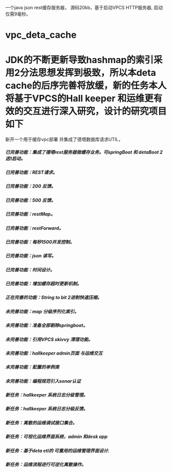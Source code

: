 一个java json rest缓存服务器， 源码20kb，基于启动VPCS HTTP服务器, 启动仅需9毫秒。
# vpc_deta_cache
# JDK的不断更新导致hashmap的索引采用2分法思想发挥到极致，所以本deta cache的后序完善将放缓，新的任务本人将基于VPCS的Hall keeper 和运维更有效的交互进行深入研究，设计的研究项目如下
新开一个用于缓存vpc部署 并集成了德塔数据库请求UTIL，
##### 已完善功能：集成了德塔rest服务器做缓存业务。可springBoot 和 detaBoot 2选1启动。

##### 已完善功能：REST请求。
##### 已完善功能：200 反馈。
##### 已完善功能：500 反馈。
##### 已完善功能：restMap。
##### 已完善功能：restForward。
##### 已完善功能：每秒1500并发控制。
##### 已完善功能：json 读写。
##### 已完善功能：时间设计。
##### 已完善功能：增加缓存超时更新机制。

##### 正在完善的功能：String to bit 2进制快速压缩。

##### 未完善功能：map 分级序列化索引。
##### 未完善功能：准备全部剔除springboot。  
##### 未完善功能：引用VPCS skivvy 清理功能。
##### 未完善功能：hallkeeper admin页面 与运维交互
##### 未完善功能：配置的单例类
##### 未完善功能：编程规范引入sonar认证

##### 新任务：hallkeeper 系统日志分级管理。
##### 新任务：hallkeeper 系统日志分级反馈。
##### 新任务：离散的运维调试接口集合。
##### 新任务：可视化运维界面系统，admin 和desk app
##### 新任务：基于deta etl的 可重用的运维管理界面设计.
##### 新任务：运维流程进行可逆化离散操作。
